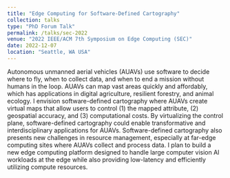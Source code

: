 ```yaml
---
title: "Edge Computing for Software-Defined Cartography"
collection: talks
type: "PhD Forum Talk"
permalink: /talks/sec-2022
venue: "2022 IEEE/ACM 7th Symposium on Edge Computing (SEC)"
date: 2022-12-07
location: "Seattle, WA USA"
---
```


Autonomous unmanned aerial vehicles (AUAVs) use software to decide where to fly, when to collect data, and when to end a mission without humans in the loop. AUAVs can map vast areas quickly and affordably, which has applications in digital agriculture, resilient forestry, and animal ecology. I envision software-defined cartography where AUAVs create virtual maps that allow users to control (1) the mapped attribute, (2) geospatial accuracy, and (3) computational costs. By virtualizing the control plane, software-defined cartography could enable transformative and interdisciplinary applications for AUAVs. Software-defined cartography also presents new challenges in resource management, especially at far-edge computing sites where AUAVs collect and process data. I plan to build a new edge computing platform designed to handle large computer vision AI workloads at the edge while also providing low-latency and efficiently utilizing compute resources.
